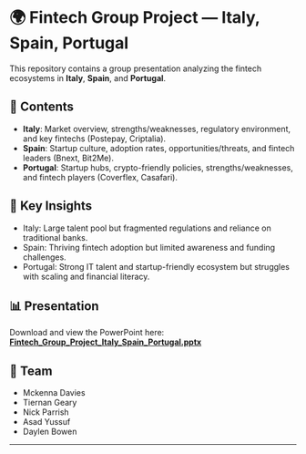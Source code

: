 # 🌍 Fintech Group Project — Italy, Spain, Portugal

This repository contains a group presentation analyzing the fintech ecosystems in **Italy**, **Spain**, and **Portugal**.  

## 📑 Contents
- **Italy**: Market overview, strengths/weaknesses, regulatory environment, and key fintechs (Postepay, Criptalia).  
- **Spain**: Startup culture, adoption rates, opportunities/threats, and fintech leaders (Bnext, Bit2Me).  
- **Portugal**: Startup hubs, crypto-friendly policies, strengths/weaknesses, and fintech players (Coverflex, Casafari).  

## 🚀 Key Insights
- Italy: Large talent pool but fragmented regulations and reliance on traditional banks.  
- Spain: Thriving fintech adoption but limited awareness and funding challenges.  
- Portugal: Strong IT talent and startup-friendly ecosystem but struggles with scaling and financial literacy.  

## 📊 Presentation
Download and view the PowerPoint here:  
**[Fintech_Group_Project_Italy_Spain_Portugal.pptx](./Fintech_Group_Project_Italy_Spain_Portugal.pptx)**

## 👥 Team
- Mckenna Davies  
- Tiernan Geary  
- Nick Parrish  
- Asad Yussuf  
- Daylen Bowen  

---
